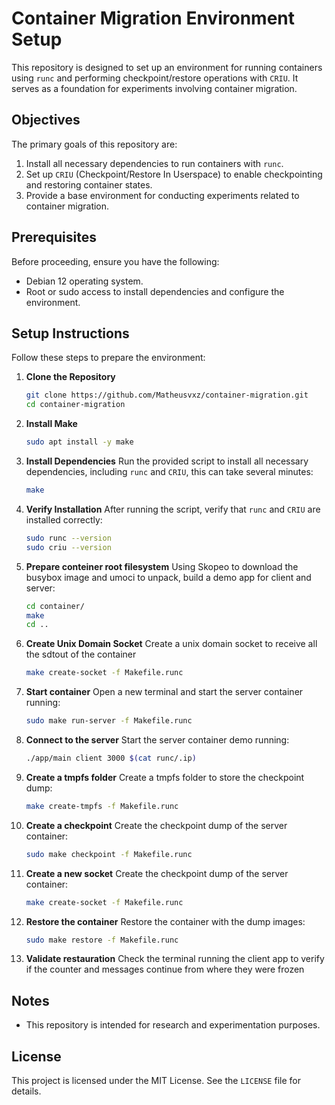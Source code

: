 # Container Migration Environment Setup

This repository is designed to set up an environment for running containers using `runc` and performing checkpoint/restore operations with `CRIU`. It serves as a foundation for experiments involving container migration.

## Objectives

The primary goals of this repository are:
1. Install all necessary dependencies to run containers with `runc`.
2. Set up `CRIU` (Checkpoint/Restore In Userspace) to enable checkpointing and restoring container states.
3. Provide a base environment for conducting experiments related to container migration.

## Prerequisites

Before proceeding, ensure you have the following:
- Debian 12 operating system.
- Root or sudo access to install dependencies and configure the environment.

## Setup Instructions

Follow these steps to prepare the environment:

1. **Clone the Repository**
   ```bash
   git clone https://github.com/Matheusvxz/container-migration.git
   cd container-migration
   ```

1. **Install Make**
   ```bash
   sudo apt install -y make
   ```

1. **Install Dependencies**
   Run the provided script to install all necessary dependencies, including `runc` and `CRIU`, this can take several minutes:
   ```bash
   make
   ```

1. **Verify Installation**
   After running the script, verify that `runc` and `CRIU` are installed correctly:
   ```bash
   sudo runc --version
   sudo criu --version
   ```
1. **Prepare conteiner root filesystem**
   Using Skopeo to download the busybox image and umoci to unpack, build a demo app for client and server:
   ```bash
   cd container/
   make
   cd ..
   ```

1. **Create Unix Domain Socket**
    Create a unix domain socket to receive all the sdtout of the container
    ```bash
   make create-socket -f Makefile.runc
   ```

1. **Start container**
   Open a new terminal and start the server container running:
   ```bash
   sudo make run-server -f Makefile.runc
   ```

1. **Connect to the server**
   Start the server container demo running:
   ```bash
   ./app/main client 3000 $(cat runc/.ip)
   ```

1. **Create a tmpfs folder**
    Create a tmpfs folder to store the checkpoint dump:
    ```bash
    make create-tmpfs -f Makefile.runc
   ```

1. **Create a checkpoint**
    Create the checkpoint dump of the server container:
    ```bash
    sudo make checkpoint -f Makefile.runc
   ```

1. **Create a new socket**
    Create the checkpoint dump of the server container:
    ```bash
    make create-socket -f Makefile.runc
   ```

1. **Restore the container**
    Restore the container with the dump images:
    ```bash
    sudo make restore -f Makefile.runc
   ```

1. **Validate restauration**
    Check the terminal running the client app to verify if the counter and messages continue from where they were frozen

## Notes

- This repository is intended for research and experimentation purposes.

## License

This project is licensed under the MIT License. See the `LICENSE` file for details.
